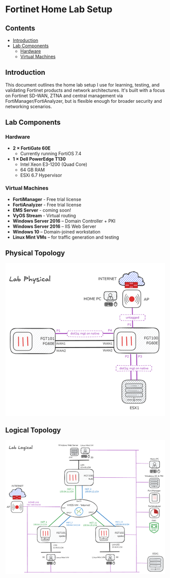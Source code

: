 # Fortinet Home Lab Setup

## Contents
- [Introduction](#introduction)
- [Lab Components](#lab-components)
  - [Hardware](#hardware)
  - [Virtual Machines](#virtual-machines)

## Introduction
This document outlines the home lab setup I use for learning, testing, and validating Fortinet products and network architectures. It's built with a focus on Fortinet SD-WAN, ZTNA and central management via FortiManager/FortiAnalyzer, but is flexible enough for broader security and networking scenarios.


## Lab Components

### Hardware
- **2 × FortiGate 60E**
  - Currently running FortiOS 7.4
- **1 × Dell PowerEdge T130**
  - Intel Xeon E3-1200 (Quad Core)
  - 64 GB RAM
  - ESXi 6.7 Hypervisor

### Virtual Machines

- **FortiManager** - Free trial license
- **FortiAnalyzer** - Free trial license
- **EMS Server** - coming soon!
- **VyOS Stream** - Virtual routing
- **Windows Server 2016** – Domain Controller + PKI
- **Windows Server 2016** – IIS Web Server
- **Windows 10** – Domain-joined workstation
- **Linux Mint VMs** – for traffic generation and testing

## Physical Topology

![](media/fortinet-lab-physical.png)


## Logical Topology

![](media/fortinet-lab-logical.png)




